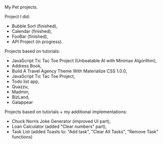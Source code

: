 
My Pet projects.  

Project I did:  
- Bubble Sort (finished),  
- Calendar (finished),  
- FooBar (finished),  
- API Project (in progress).  

Projects based on tutorials:  
- JavaScript Tic Tac Toe Project (Unbeatable AI with Minimax Algorithm),  
- Address Book,  
- Build A Travel Agency Theme With Materialize CSS 1.0.0,  
- JavaScript Tic Tac Toe Project,  
- Todo list app,  
- Quazzu,  
- Madmin,  
- BizLand,  
- Galappear  

Projects based on tutorials + my additional implementations:
- Chuck Norris Joke Generator (improved UI part),  
- Loan Calculator (added "Clear numbers" part),  
- Task List (added Toasts to: "Add task", "Clear All Tasks", "Remove Task" functions)

